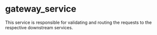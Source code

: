# gateway_service
This service is responsible for validating and routing the requests to the respective downstream services.
